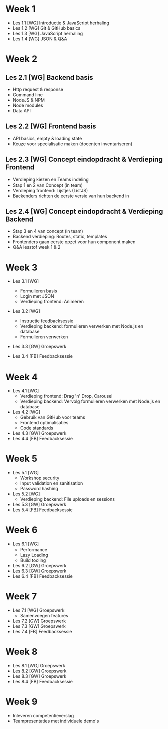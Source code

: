 # Week 1

- Les 1.1 [WG] Introductie & JavaScript herhaling
- Les 1.2 [WG] Git & GitHub basics
- Les 1.3 [WG] JavaScript herhaling
- Les 1.4 [WG] JSON & Q&A

# Week 2

## Les 2.1 [WG] Backend basis
  - Http request & response
  - Command line
  - NodeJS & NPM
  - Node modules
  - Data API
## Les 2.2 [WG] Frontend basis
  - API basics, empty & loading state
  - Keuze voor specialisatie maken (docenten inventariseren)
## Les 2.3 [WG] Concept eindopdracht & Verdieping Frontend
- Verdieping kiezen en Teams indeling
- Stap 1 en 2 van Concept (in team) 
- Verdieping frontend: Lijstjes (ListJS)
- Backenders richten de eerste versie van hun backend in
## Les 2.4 [WG] Concept eindopdracht & Verdieping Backend 
- Stap 3 en 4 van concept (in team) 
- Backend verdieping: Routes, static, templates
- Frontenders gaan eerste opzet voor hun component maken
- Q&A lesstof week 1 & 2

# Week 3

- Les 3.1 [WG]
  - Formulieren basis
  - Login met JSON
  - Verdieping frontend: Animeren

- Les 3.2 [WG]

  - Instructie feedbacksessie
  - Verdieping backend: formulieren verwerken met Node.js en database
  - Formulieren verwerken

- Les 3.3 [GW] Groepswerk
- Les 3.4 [FB] Feedbacksessie


# Week 4

- Les 4.1 [WG] 
  - Verdieping frontend: Drag 'n' Drop, Carousel
  - Verdieping backend: Vervolg formulieren verwerken met Node.js en database
- Les 4.2 [WG] 
  - Gebruik van GitHub voor teams
  - Frontend optimalisaties
  - Code standards
- Les 4.3 [GW] Groepswerk
- Les 4.4 [FB] Feedbacksessie

# Week 5

- Les 5.1 [WG]
  - Workshop security
  - Input validation en sanitisation
  - Password hashing
- Les 5.2 [WG]
  - Verdieping backend: File uploads en sessions
- Les 5.3 [GW] Groepswerk
- Les 5.4 [FB] Feedbacksessie

# Week 6

- Les 6.1 [WG]
    - Performance
    - Lazy Loading
    - Build tooling 
- Les 6.2 [GW] Groepswerk
- Les 6.3 [GW] Groepswerk
- Les 6.4 [FB] Feedbacksessie

# Week 7

- Les 7.1 [WG] Groepswerk
    - Samenvoegen features
- Les 7.2 [GW] Groepswerk
- Les 7.3 [GW] Groepswerk
- Les 7.4 [FB] Feedbacksessie

# Week 8
- Les 8.1 [WG] Groepswerk
- Les 8.2 [GW] Groepswerk
- Les 8.3 [GW] Groepswerk
- Les 8.4 [FB] Feedbacksessie

# Week 9
- Inleveren competentieverslag
- Teampresentaties met individuele demo's